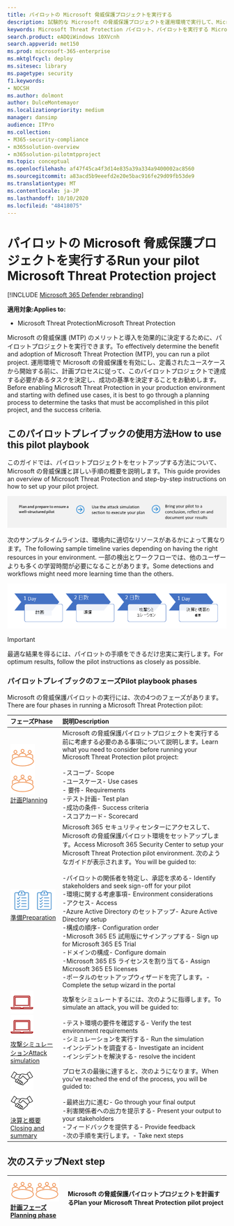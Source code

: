 ```yaml
---
title: パイロットの Microsoft 脅威保護プロジェクトを実行する
description: 試験的な Microsoft の脅威保護プロジェクトを運用環境で実行して、Microsoft の脅威保護 (MTP) のメリットと導入を効果的に決定します。
keywords: Microsoft Threat Protection パイロット、パイロットを実行する Microsoft threat protection プロジェクトを実行する、microsoft threat protection を運用環境において評価する、Microsoft Threat Protection パイロットプロジェクト、サイバーセキュリティ、高度な永続脅威、エンタープライズセキュリティ、デバイス、デバイス、id、ユーザー、データ、アプリケーション、インシデント、自動化された調査と修復、高度な検索
search.product: eADQiWindows 10XVcnh
search.appverid: met150
ms.prod: microsoft-365-enterprise
ms.mktglfcycl: deploy
ms.sitesec: library
ms.pagetype: security
f1.keywords:
- NOCSH
ms.author: dolmont
author: DulceMontemayor
ms.localizationpriority: medium
manager: dansimp
audience: ITPro
ms.collection:
- M365-security-compliance
- m365solution-overview
- m365solution-pilotmtpproject
ms.topic: conceptual
ms.openlocfilehash: af47f45ca4f3d14e835a39a334a9400002ac8560
ms.sourcegitcommit: a83acd5b9eeefd2e20e5bac916fe29d09fb53de9
ms.translationtype: MT
ms.contentlocale: ja-JP
ms.lasthandoff: 10/10/2020
ms.locfileid: "48418075"
---
```

# <a name="run-your-pilot-microsoft-threat-protection-project"></a><span data-ttu-id="2c08e-104">パイロットの Microsoft 脅威保護プロジェクトを実行する</span><span class="sxs-lookup"><span data-stu-id="2c08e-104">Run your pilot Microsoft Threat Protection project</span></span> 

[!INCLUDE [Microsoft 365 Defender rebranding](../includes/microsoft-defender.md)]


<span data-ttu-id="2c08e-105">**適用対象:**</span><span class="sxs-lookup"><span data-stu-id="2c08e-105">**Applies to:**</span></span>
- <span data-ttu-id="2c08e-106">Microsoft Threat Protection</span><span class="sxs-lookup"><span data-stu-id="2c08e-106">Microsoft Threat Protection</span></span>

<span data-ttu-id="2c08e-107">Microsoft の脅威保護 (MTP) のメリットと導入を効果的に決定するために、パイロットプロジェクトを実行できます。</span><span class="sxs-lookup"><span data-stu-id="2c08e-107">To effectively determine the benefit and adoption of Microsoft Threat Protection (MTP), you can run a pilot project.</span></span> <span data-ttu-id="2c08e-108">運用環境で Microsoft の脅威保護を有効にし、定義されたユースケースから開始する前に、計画プロセスに従って、このパイロットプロジェクトで達成する必要があるタスクを決定し、成功の基準を決定することをお勧めします。</span><span class="sxs-lookup"><span data-stu-id="2c08e-108">Before enabling Microsoft Threat Protection in your production environment and starting with defined use cases, it is best to go through a planning process to determine the tasks that must be accomplished in this pilot project, and the success criteria.</span></span> 


## <a name="how-to-use-this-pilot-playbook"></a><span data-ttu-id="2c08e-109">このパイロットプレイブックの使用方法</span><span class="sxs-lookup"><span data-stu-id="2c08e-109">How to use this pilot playbook</span></span>

<span data-ttu-id="2c08e-110">このガイドでは、パイロットプロジェクトをセットアップする方法について、Microsoft の脅威保護と詳しい手順の概要を説明します。</span><span class="sxs-lookup"><span data-stu-id="2c08e-110">This guide provides an overview of Microsoft Threat Protection and step-by-step instructions on how to set up your pilot project.</span></span> 

![Microsoft の脅威保護パイロットを実行するフェーズ](../../media/pilotphases.png)

<span data-ttu-id="2c08e-112">次のサンプルタイムラインは、環境内に適切なリソースがあるかによって異なります。</span><span class="sxs-lookup"><span data-stu-id="2c08e-112">The following sample timeline varies depending on having the right resources in your environment.</span></span> <span data-ttu-id="2c08e-113">一部の検出とワークフローでは、他のユーザーよりも多くの学習時間が必要になることがあります。</span><span class="sxs-lookup"><span data-stu-id="2c08e-113">Some detections and workflows might need more learning time than the others.</span></span>

![Microsoft の脅威保護パイロット実行のサンプルタイムライン](../../media/pilotimeline.png)

>[!IMPORTANT]
><span data-ttu-id="2c08e-115">最適な結果を得るには、パイロットの手順をできるだけ忠実に実行します。</span><span class="sxs-lookup"><span data-stu-id="2c08e-115">For optimum results, follow the pilot instructions as closely as possible.</span></span>


### <a name="pilot-playbook-phases"></a><span data-ttu-id="2c08e-116">パイロットプレイブックのフェーズ</span><span class="sxs-lookup"><span data-stu-id="2c08e-116">Pilot playbook phases</span></span> 

<span data-ttu-id="2c08e-117">Microsoft の脅威保護パイロットの実行には、次の4つのフェーズがあります。</span><span class="sxs-lookup"><span data-stu-id="2c08e-117">There are four phases in running a Microsoft Threat Protection pilot:</span></span>

|<span data-ttu-id="2c08e-118">フェーズ</span><span class="sxs-lookup"><span data-stu-id="2c08e-118">Phase</span></span> | <span data-ttu-id="2c08e-119">説明</span><span class="sxs-lookup"><span data-stu-id="2c08e-119">Description</span></span> | 
|:-------|:-----|
| <span data-ttu-id="2c08e-120">![計画](../../media/mtp/plan.png)</span><span class="sxs-lookup"><span data-stu-id="2c08e-120">![Planning](../../media/mtp/plan.png)</span></span><br>[<span data-ttu-id="2c08e-121">計画</span><span class="sxs-lookup"><span data-stu-id="2c08e-121">Planning</span></span>](mtp-pilot-plan.md)| <span data-ttu-id="2c08e-122">Microsoft の脅威保護パイロットプロジェクトを実行する前に考慮する必要のある事項について説明します。</span><span class="sxs-lookup"><span data-stu-id="2c08e-122">Learn what you need to consider before running your Microsoft Threat Protection pilot project:</span></span> <br><br><span data-ttu-id="2c08e-123">-スコープ</span><span class="sxs-lookup"><span data-stu-id="2c08e-123">- Scope</span></span> <br> <span data-ttu-id="2c08e-124">-ユースケース</span><span class="sxs-lookup"><span data-stu-id="2c08e-124">- Use cases</span></span> <br><span data-ttu-id="2c08e-125">- 要件</span><span class="sxs-lookup"><span data-stu-id="2c08e-125">- Requirements</span></span> <br><span data-ttu-id="2c08e-126">-テスト計画</span><span class="sxs-lookup"><span data-stu-id="2c08e-126">- Test plan</span></span> <br> <span data-ttu-id="2c08e-127">-成功の条件</span><span class="sxs-lookup"><span data-stu-id="2c08e-127">- Success criteria</span></span> <br> <span data-ttu-id="2c08e-128">-スコアカード</span><span class="sxs-lookup"><span data-stu-id="2c08e-128">- Scorecard</span></span> 
| <span data-ttu-id="2c08e-129">![準備](../../media/mtp/prep.png)</span><span class="sxs-lookup"><span data-stu-id="2c08e-129">![Preparation](../../media/mtp/prep.png)</span></span> <br>[<span data-ttu-id="2c08e-130">準備</span><span class="sxs-lookup"><span data-stu-id="2c08e-130">Preparation</span></span>](mtp-evaluation.md)|  <span data-ttu-id="2c08e-131">Microsoft 365 セキュリティセンターにアクセスして、Microsoft の脅威保護パイロット環境をセットアップします。</span><span class="sxs-lookup"><span data-stu-id="2c08e-131">Access Microsoft 365 Security Center to setup your Microsoft Threat Protection pilot  environment.</span></span> <span data-ttu-id="2c08e-132">次のようなガイドが表示されます。</span><span class="sxs-lookup"><span data-stu-id="2c08e-132">You will be guided to:</span></span><br><br><span data-ttu-id="2c08e-133">-パイロットの関係者を特定し、承認を求める</span><span class="sxs-lookup"><span data-stu-id="2c08e-133">- Identify stakeholders and seek sign-off for your pilot</span></span> <br> <span data-ttu-id="2c08e-134">-環境に関する考慮事項</span><span class="sxs-lookup"><span data-stu-id="2c08e-134">- Environment considerations</span></span> <br><span data-ttu-id="2c08e-135">-アクセス</span><span class="sxs-lookup"><span data-stu-id="2c08e-135">- Access</span></span> <br><span data-ttu-id="2c08e-136">-Azure Active Directory のセットアップ</span><span class="sxs-lookup"><span data-stu-id="2c08e-136">- Azure Active Directory setup</span></span> <br> <span data-ttu-id="2c08e-137">-構成の順序</span><span class="sxs-lookup"><span data-stu-id="2c08e-137">- Configuration order</span></span> <br> <span data-ttu-id="2c08e-138">-Microsoft 365 E5 試用版にサインアップする</span><span class="sxs-lookup"><span data-stu-id="2c08e-138">- Sign up for Microsoft 365 E5 Trial</span></span> <br> <span data-ttu-id="2c08e-139">-ドメインの構成</span><span class="sxs-lookup"><span data-stu-id="2c08e-139">- Configure domain</span></span> <br><span data-ttu-id="2c08e-140">-Microsoft 365 E5 ライセンスを割り当てる</span><span class="sxs-lookup"><span data-stu-id="2c08e-140">- Assign Microsoft 365 E5 licenses</span></span> <br> <span data-ttu-id="2c08e-141">-ポータルのセットアップウィザードを完了します。</span><span class="sxs-lookup"><span data-stu-id="2c08e-141">- Complete the setup wizard in the portal</span></span>|
| <span data-ttu-id="2c08e-142">![攻撃シミュレーション](../../media/mtp/run-sim.png)</span><span class="sxs-lookup"><span data-stu-id="2c08e-142">![Attack simulation](../../media/mtp/run-sim.png)</span></span> <br>[<span data-ttu-id="2c08e-143">攻撃シミュレーション</span><span class="sxs-lookup"><span data-stu-id="2c08e-143">Attack simulation</span></span>](mtp-pilot-simulate.md) | <span data-ttu-id="2c08e-144">攻撃をシミュレートするには、次のように指導します。</span><span class="sxs-lookup"><span data-stu-id="2c08e-144">To simulate an attack, you will be guided to:</span></span><br><br><span data-ttu-id="2c08e-145">-テスト環境の要件を確認する</span><span class="sxs-lookup"><span data-stu-id="2c08e-145">- Verify the test environment requirements</span></span> <br><span data-ttu-id="2c08e-146">-シミュレーションを実行する</span><span class="sxs-lookup"><span data-stu-id="2c08e-146">-  Run the simulation</span></span> <br><span data-ttu-id="2c08e-147">-インシデントを調査する</span><span class="sxs-lookup"><span data-stu-id="2c08e-147">- Investigate an incident</span></span> <br><span data-ttu-id="2c08e-148">-インシデントを解決する</span><span class="sxs-lookup"><span data-stu-id="2c08e-148">- resolve the incident</span></span> 
| <span data-ttu-id="2c08e-149">![決算と概要](../../media/mtp/close.png)</span><span class="sxs-lookup"><span data-stu-id="2c08e-149">![Closing and summary](../../media/mtp/close.png)</span></span> <br>[<span data-ttu-id="2c08e-150">決算と概要</span><span class="sxs-lookup"><span data-stu-id="2c08e-150">Closing and summary</span></span>](mtp-pilot-close.md) | <span data-ttu-id="2c08e-151">プロセスの最後に達すると、次のようになります。</span><span class="sxs-lookup"><span data-stu-id="2c08e-151">When you've reached the end of the process, you will be guided to:</span></span><br><br><span data-ttu-id="2c08e-152">-最終出力に進む</span><span class="sxs-lookup"><span data-stu-id="2c08e-152">- Go through your final output</span></span><br><span data-ttu-id="2c08e-153">-利害関係者への出力を提示する</span><span class="sxs-lookup"><span data-stu-id="2c08e-153">- Present your output to your stakeholders</span></span> <br><span data-ttu-id="2c08e-154">-フィードバックを提供する</span><span class="sxs-lookup"><span data-stu-id="2c08e-154">- Provide feedback</span></span> <br><span data-ttu-id="2c08e-155">-次の手順を実行します。</span><span class="sxs-lookup"><span data-stu-id="2c08e-155">- Take next steps</span></span> 

## <a name="next-step"></a><span data-ttu-id="2c08e-156">次のステップ</span><span class="sxs-lookup"><span data-stu-id="2c08e-156">Next step</span></span>
|<span data-ttu-id="2c08e-157">![計画フェーズ](../../media/mtp/plan.png)</span><span class="sxs-lookup"><span data-stu-id="2c08e-157">![Planning phase](../../media/mtp/plan.png)</span></span> <br>[<span data-ttu-id="2c08e-158">計画フェーズ</span><span class="sxs-lookup"><span data-stu-id="2c08e-158">Planning phase</span></span>](mtp-pilot-plan.md) | <span data-ttu-id="2c08e-159">Microsoft の脅威保護パイロットプロジェクトを計画する</span><span class="sxs-lookup"><span data-stu-id="2c08e-159">Plan your Microsoft Threat Protection pilot project</span></span> 
|:-------|:-----|
